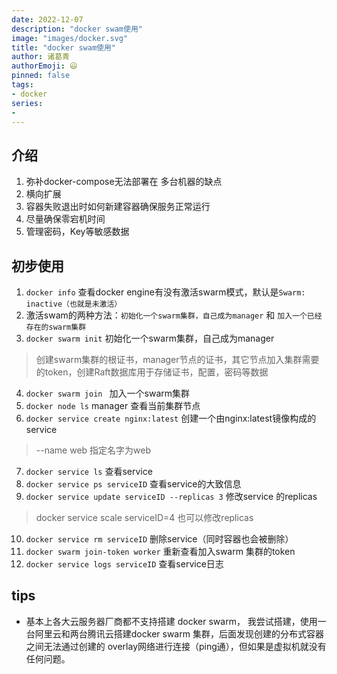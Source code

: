 ```yaml
---
date: 2022-12-07
description: "docker swam使用"
image: "images/docker.svg"
title: "docker swam使用"
author: 诸葛青
authorEmoji: 😃
pinned: false
tags:
- docker
series:
- 
---
```


## 介绍
1. 弥补docker-compose无法部署在 多台机器的缺点
2. 横向扩展
3. 容器失败退出时如何新建容器确保服务正常运行
4. 尽量确保零宕机时间
5. 管理密码，Key等敏感数据

## 初步使用
1. `docker info` 查看docker engine有没有激活swarm模式，默认是`Swarm: inactive（也就是未激活）`
2. 激活swam的两种方法：`初始化一个swarm集群，自己成为manager` 和 `加入一个已经存在的swarm集群`
3. `docker swarm init` 初始化一个swarm集群，自己成为manager
> 创建swarm集群的根证书，manager节点的证书，其它节点加入集群需要的token，创建Raft数据库用于存储证书，配置，密码等数据
4. `docker swarm join ` 加入一个swarm集群
5. `docker node ls` manager 查看当前集群节点
6. `docker service create nginx:latest` 创建一个由nginx:latest镜像构成的 service
> --name web 指定名字为web
7. `docker service ls` 查看service
8. `docker service ps serviceID` 查看service的大致信息
9. `docker service update serviceID --replicas 3` 修改service 的replicas
> docker service scale serviceID=4 也可以修改replicas
10. `docker service rm serviceID` 删除service（同时容器也会被删除）
11. `docker swarm join-token worker` 重新查看加入swarm 集群的token
12. `docker service logs serviceID` 查看service日志 



## tips
* 基本上各大云服务器厂商都不支持搭建 docker swarm， 我尝试搭建，使用一台阿里云和两台腾讯云搭建docker swarm 集群，后面发现创建的分布式容器 之间无法通过创建的 overlay网络进行连接（ping通），但如果是虚拟机就没有任何问题。